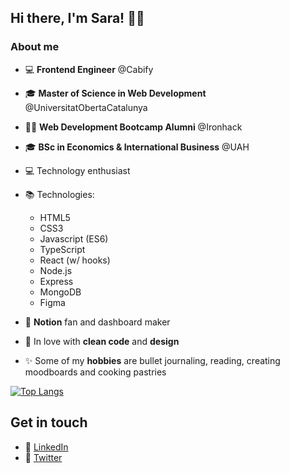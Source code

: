## Hi there, I'm Sara! 👋🏼

### About me

-   💻 **Frontend Engineer** @Cabify 
-   🎓 **Master of Science in Web Development** @UniversitatObertaCatalunya
-   👩‍💻 **Web Development Bootcamp Alumni** @Ironhack
-   🎓 **BSc in Economics & International Business** @UAH
-   💻 Technology enthusiast
-   📚 Technologies:

    -   HTML5
    -   CSS3
    -   Javascript (ES6)
    -   TypeScript
    -   React (w/ hooks)
    -   Node.js
    -   Express
    -   MongoDB
    -   Figma

-   💖 **Notion** fan and dashboard maker
-   🌻 In love with **clean code** and **design** 
-   ✨ Some of my **hobbies** are bullet journaling, reading, creating moodboards and cooking pastries

[![Top Langs](https://github-readme-stats.vercel.app/api/top-langs/?username=saramansori&layout=compact)](https://github.com/saramansori/github-readme-stats)

## Get in touch

-   🔗 [LinkedIn](https://linkedin.com/in/saramansori)
-   🔗 [Twitter](https://twitter.com/saralovelace_)


<!--
**SaraMansori/SaraMansori** is a ✨ _special_  repository because its `README.md` (this file) appears on your GitHub profile.
